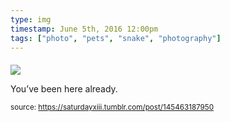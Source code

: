 ```yaml
---
type: img
timestamp: June 5th, 2016 12:00pm
tags: ["photo", "pets", "snake", "photography"]
---
```

####
<img src="https://saturdayxiii.github.io/media/145463187950.jpg"/>
                                                                                          
You’ve been here already.
 
                                    
                
                
                
                
                                
<small>source: https://saturdayxiii.tumblr.com/post/145463187950</small>